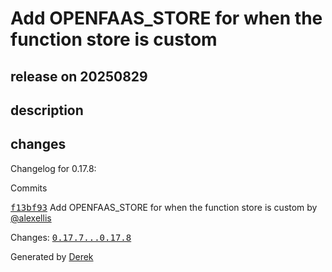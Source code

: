 # Add OPENFAAS_STORE for when the function store is custom

## release on 20250829
## description
## changes
Changelog for 0.17.8:

Commits  

<a class="commit-link" data-hovercard-type="commit" data-hovercard-url="https://github.com/openfaas/faas-cli/commit/f13bf935d234db491678011afa10bed8d2ec0e75/hovercard" href="https://github.com/openfaas/faas-cli/commit/f13bf935d234db491678011afa10bed8d2ec0e75"><tt>f13bf93</tt></a> Add OPENFAAS_STORE for when the function store is custom by <a class="user-mention notranslate" data-hovercard-type="user" data-hovercard-url="/users/alexellis/hovercard" data-octo-click="hovercard-link-click" data-octo-dimensions="link_type:self" href="https://github.com/alexellis">@alexellis</a>

Changes: <a class="commit-link" href="https://github.com/openfaas/faas-cli/compare/0.17.7...0.17.8"><tt>0.17.7...0.17.8</tt></a>

Generated by <a href="https://github.com/alexellis/derek/">Derek</a>

